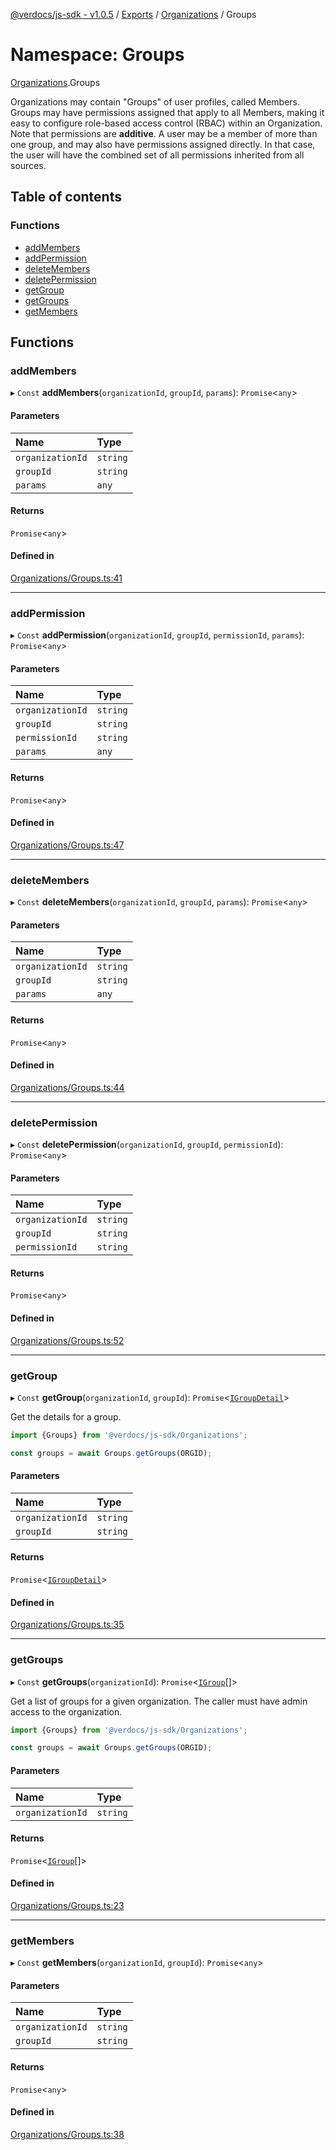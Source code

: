 [@verdocs/js-sdk - v1.0.5](../README.md) / [Exports](../modules.md) / [Organizations](Organizations.md) / Groups

# Namespace: Groups

[Organizations](Organizations.md).Groups

Organizations may contain "Groups" of user profiles, called Members. Groups may have permissions assigned that
apply to all Members, making it easy to configure role-based access control (RBAC) within an Organization. Note
that permissions are **additive**. A user may be a member of more than one group, and may also have permissions
assigned directly. In that case, the user will have the combined set of all permissions inherited from all
sources.

## Table of contents

### Functions

- [addMembers](Organizations.Groups.md#addmembers)
- [addPermission](Organizations.Groups.md#addpermission)
- [deleteMembers](Organizations.Groups.md#deletemembers)
- [deletePermission](Organizations.Groups.md#deletepermission)
- [getGroup](Organizations.Groups.md#getgroup)
- [getGroups](Organizations.Groups.md#getgroups)
- [getMembers](Organizations.Groups.md#getmembers)

## Functions

### addMembers

▸ `Const` **addMembers**(`organizationId`, `groupId`, `params`): `Promise`<`any`\>

#### Parameters

| Name | Type |
| :------ | :------ |
| `organizationId` | `string` |
| `groupId` | `string` |
| `params` | `any` |

#### Returns

`Promise`<`any`\>

#### Defined in

[Organizations/Groups.ts:41](https://github.com/Verdocs/js-sdk/blob/main/src/Organizations/Groups.ts#L41)

___

### addPermission

▸ `Const` **addPermission**(`organizationId`, `groupId`, `permissionId`, `params`): `Promise`<`any`\>

#### Parameters

| Name | Type |
| :------ | :------ |
| `organizationId` | `string` |
| `groupId` | `string` |
| `permissionId` | `string` |
| `params` | `any` |

#### Returns

`Promise`<`any`\>

#### Defined in

[Organizations/Groups.ts:47](https://github.com/Verdocs/js-sdk/blob/main/src/Organizations/Groups.ts#L47)

___

### deleteMembers

▸ `Const` **deleteMembers**(`organizationId`, `groupId`, `params`): `Promise`<`any`\>

#### Parameters

| Name | Type |
| :------ | :------ |
| `organizationId` | `string` |
| `groupId` | `string` |
| `params` | `any` |

#### Returns

`Promise`<`any`\>

#### Defined in

[Organizations/Groups.ts:44](https://github.com/Verdocs/js-sdk/blob/main/src/Organizations/Groups.ts#L44)

___

### deletePermission

▸ `Const` **deletePermission**(`organizationId`, `groupId`, `permissionId`): `Promise`<`any`\>

#### Parameters

| Name | Type |
| :------ | :------ |
| `organizationId` | `string` |
| `groupId` | `string` |
| `permissionId` | `string` |

#### Returns

`Promise`<`any`\>

#### Defined in

[Organizations/Groups.ts:52](https://github.com/Verdocs/js-sdk/blob/main/src/Organizations/Groups.ts#L52)

___

### getGroup

▸ `Const` **getGroup**(`organizationId`, `groupId`): `Promise`<[`IGroupDetail`](../interfaces/Organizations.Types.IGroupDetail.md)\>

Get the details for a group.

```typescript
import {Groups} from '@verdocs/js-sdk/Organizations';

const groups = await Groups.getGroups(ORGID);
```

#### Parameters

| Name | Type |
| :------ | :------ |
| `organizationId` | `string` |
| `groupId` | `string` |

#### Returns

`Promise`<[`IGroupDetail`](../interfaces/Organizations.Types.IGroupDetail.md)\>

#### Defined in

[Organizations/Groups.ts:35](https://github.com/Verdocs/js-sdk/blob/main/src/Organizations/Groups.ts#L35)

___

### getGroups

▸ `Const` **getGroups**(`organizationId`): `Promise`<[`IGroup`](../interfaces/Organizations.Types.IGroup.md)[]\>

Get a list of groups for a given organization. The caller must have admin access to the organization.

```typescript
import {Groups} from '@verdocs/js-sdk/Organizations';

const groups = await Groups.getGroups(ORGID);
```

#### Parameters

| Name | Type |
| :------ | :------ |
| `organizationId` | `string` |

#### Returns

`Promise`<[`IGroup`](../interfaces/Organizations.Types.IGroup.md)[]\>

#### Defined in

[Organizations/Groups.ts:23](https://github.com/Verdocs/js-sdk/blob/main/src/Organizations/Groups.ts#L23)

___

### getMembers

▸ `Const` **getMembers**(`organizationId`, `groupId`): `Promise`<`any`\>

#### Parameters

| Name | Type |
| :------ | :------ |
| `organizationId` | `string` |
| `groupId` | `string` |

#### Returns

`Promise`<`any`\>

#### Defined in

[Organizations/Groups.ts:38](https://github.com/Verdocs/js-sdk/blob/main/src/Organizations/Groups.ts#L38)
